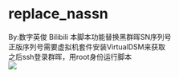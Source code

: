 # replace_nassn
By:数字英俊   Bilibili 
本脚本功能替换黑群晖SN序列号  
正版序列号需要虚拟机套件安装VirtualDSM来获取  
之后ssh登录群晖，用root身份运行脚本  
![ ](demo.png)
